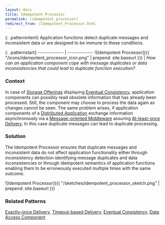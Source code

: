 ```yaml
---
layout: docs
title: Idempotent Processor
permalink: /idempotent_processor/
redirect_from: /Idempotent_Processor.html
---
```


{: .patternintent}
Application functions detect duplicate messages and inconsistent data or are designed to be immune to these conditions.

{: .patternstart}
------------- | -------------
![Idempotent Processor]({{ "/icons/idempotent_processor_icon.png" | prepend: site.baseurl }})  | *How can an application component cope with message duplicates or data inconsistencies that could lead to duplicate function execution?*

### Context
In case of [Storage Offerings](/cloud_offerings/#storage_offerings) displaying [Eventual Consistency](/eventual_consistency/), application components can possibly read obsolete information that has already been processed. Still, the component may choose to process the data again as changes cannot be seen. The same problem arises, if application components of a [Distributed Application](/distributed_application/) exchange information asynchronously via a [Message-oriented Middleware](/message_oriented_middleware/) assuring [At-least-once Delivery](/at_least_once_delivery/). In this case duplicate messages can lead to duplicate processing.

### Solution
The Idempotent Processor ensures that duplicate messages and inconsistent data do not affect application functionality either through inconsistency detection identifying message duplicates and data inconsistencies or through idempotent semantics of application functions enabling them to be erroneously executed multiple times with the same outcome.
 
![Idempotent Processor]({{ "/sketches/idempotent_processor_sketch.png" | prepend: site.baseurl }})

### Related Patterns
[Exactly-once Delivery](/exactly_once_delivery/), [Timeout-based Delivery](/timeout_based_delivery/), [Eventual Consistency](/eventual_consistency/), [Data Access Component](/data_access_component/)